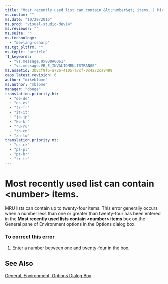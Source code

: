 ```yaml
---
title: "Most recently used list can contain &lt;number&gt; items. | Microsoft Docs"
ms.custom: ""
ms.date: "10/29/2016"
ms.prod: "visual-studio-dev14"
ms.reviewer: ""
ms.suite: ""
ms.technology: 
  - "devlang-csharp"
ms.tgt_pltfrm: ""
ms.topic: "article"
f1_keywords: 
  - "vs.message.0x800A0061"
  - "vs.message.VB_E_INVALIDMRULISTRANGE"
ms.assetid: 3b8cf9f6-a726-4105-a7cf-0c4272ca8489
caps.latest.revision: 6
author: "mikeblome"
ms.author: "mblome"
manager: "douge"
translation.priority.ht: 
  - "de-de"
  - "es-es"
  - "fr-fr"
  - "it-it"
  - "ja-jp"
  - "ko-kr"
  - "ru-ru"
  - "zh-cn"
  - "zh-tw"
translation.priority.mt: 
  - "cs-cz"
  - "pl-pl"
  - "pt-br"
  - "tr-tr"
---
```

# Most recently used list can contain &lt;number&gt; items.
MRU lists can contain up to twenty-four items. This error generally occurs when a number less than one or greater than twenty-four has been entered in the **Most recently used lists contain \<number> items** box on the General pane of Environment options in the Options dialog box.  
  
### To correct this error  
  
1.  Enter a number between one and twenty-four in the box.  
  
## See Also  
 [General, Environment, Options Dialog Box](../ide/reference/general-environment-options-dialog-box.md)